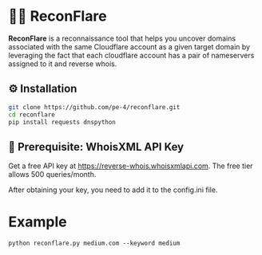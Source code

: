# 🕵️‍♂️ ReconFlare

**ReconFlare** is a reconnaissance tool that helps you uncover domains associated with the same Cloudflare account as a given target domain by leveraging the fact that each cloudflare account has a pair of nameservers assigned to it and reverse whois.

## ⚙️ Installation

```bash
git clone https://github.com/pe-4/reconflare.git
cd reconflare
pip install requests dnspython
```

## 🔑 Prerequisite: WhoisXML API Key

Get a free API key at https://reverse-whois.whoisxmlapi.com. The free tier allows 500 queries/month.

After obtaining your key, you need to add it to the config.ini file.


# Example
`python reconflare.py medium.com --keyword medium`

